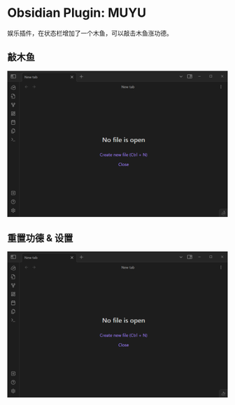# Obsidian Plugin: MUYU

娱乐插件，在状态栏增加了一个木鱼，可以敲击木鱼涨功德。

## 敲木鱼

![](./images/muyu-show&reset.gif)

## 重置功德 & 设置

![](./images/muyu-setgap.gif)
